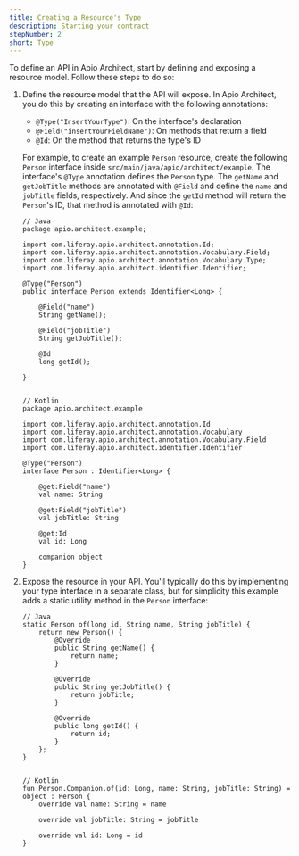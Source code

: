 ```yaml
---
title: Creating a Resource's Type
description: Starting your contract
stepNumber: 2
short: Type
---
```


To define an API in Apio Architect, start by defining and exposing a resource model. Follow these steps to do so: 

1.  Define the resource model that the API will expose. In Apio Architect, you do this by creating an interface with the following annotations: 

    -   `@Type("InsertYourType")`: On the interface's declaration
    -   `@Field("insertYourFieldName")`: On methods that return a field
    -   `@Id`: On the method that returns the type's ID

    For example, to create an example `Person` resource, create the following `Person` interface inside `src/main/java/apio/architect/example`. The interface's `@Type` annotation defines the `Person` type. The `getName` and `getJobTitle` methods are annotated with `@Field` and define the `name` and `jobTitle` fields, respectively. And since the `getId` method will return the `Person`'s ID, that method is annotated with `@Id`: 

        // Java
        package apio.architect.example;

        import com.liferay.apio.architect.annotation.Id;
        import com.liferay.apio.architect.annotation.Vocabulary.Field;
        import com.liferay.apio.architect.annotation.Vocabulary.Type;
        import com.liferay.apio.architect.identifier.Identifier;

        @Type("Person")
        public interface Person extends Identifier<Long> {

            @Field("name")
            String getName();

            @Field("jobTitle")
            String getJobTitle();

            @Id
            long getId();

        }


        // Kotlin
        package apio.architect.example

        import com.liferay.apio.architect.annotation.Id
        import com.liferay.apio.architect.annotation.Vocabulary
        import com.liferay.apio.architect.annotation.Vocabulary.Field
        import com.liferay.apio.architect.identifier.Identifier

        @Type("Person")
        interface Person : Identifier<Long> {

            @get:Field("name")
            val name: String

            @get:Field("jobTitle")
            val jobTitle: String

            @get:Id
            val id: Long

            companion object
        }

2.  Expose the resource in your API. You'll typically do this by implementing your type interface in a separate class, but for simplicity this example adds a static utility method in the `Person` interface: 

        // Java
        static Person of(long id, String name, String jobTitle) {
            return new Person() {
                @Override
                public String getName() {
                    return name;
                }

                @Override
                public String getJobTitle() {
                    return jobTitle;
                }

                @Override
                public long getId() {
                    return id;
                }
            };
        }


        // Kotlin
        fun Person.Companion.of(id: Long, name: String, jobTitle: String) = object : Person {
            override val name: String = name

            override val jobTitle: String = jobTitle

            override val id: Long = id
        }
